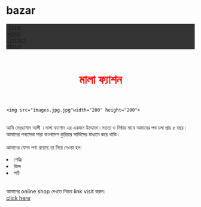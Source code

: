 # bazar
<!DOCTYPE html>
<html>
<head>
<style>
ul {
  list-style-type: none;
  margin: 0;
  padding: 0;
  overflow: hidden;
  background-color: #333;
}

li {
  float: left;
}

li a {
  display: block;
  color: white;
  text-align: center;
  padding: 14px 16px;
  text-decoration: none;
}

li a:hover:not(.active) {
  background-color: #111;
}

.active {
  background-color: #04AA6D;
}
</style>
</head>
<body>

<ul>
  <li><a class="active" href="#home">Home</a></li>
  <li><a href="#news">News</a></li>
  <li><a href="#contact">Contact</a></li>
  <li><a href="#about">About</a></li>
</ul>

</body>
<font size="3" Face="New Time Roman" Color="red"> 
    <center><br><h1>মালা ফ্যাশন</h1><br></center>
  </font>
  </head> 
  
    <img src="images.jpg.jpg"width="200" height="200">
  
  <br><p1>আমি মোঃহাসান আলী ।মালা ফ্যাশান এর একজন উদ্দোক্তা।সততা ও নিষ্ঠার সাথে আমাদের পথ চলা প্রায় ৫ বছর।আমাদের পন্যসেবা সারা বাংলাদেশ কুরিয়ার সার্ভিসের মাধ্যমে করে থাকি।</p1></br>
  <br>আমাদের যেসব পণ্য রয়েছে তা নিম্নে দেওয়া হল:</br>
  <li>গেঞ্জি</li> 
  <li>জিন্স</li> 
  <li>শার্ট</li> 
  <br>
  
  <p2>আমাদের online shop দেখতে নিচের link visit করুন: </p2></br>
   <a href= 
  "https://atikblog.github.io/ourshop/"> click here </a>
  





</html>
